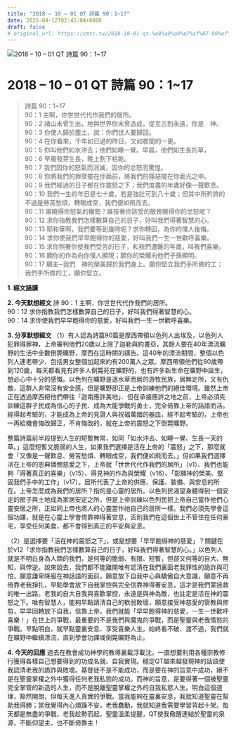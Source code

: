 ```yaml
---
title: "2018 – 10 – 01 QT 詩篇 90：1~17"
date: 2025-04-12T02:45:04+0800
draft: false
# original_url: https://cmtc.tw/2018-10-01-qt-%e8%a9%a9%e7%af%87-90%ef%bc%9a117
---
```


![2018 – 10 – 01 QT 詩篇 90：1\~17](/images/qt.jpg   "2018 – 10 – 01 QT 詩篇 90：1\~17")

# 2018 – 10 – 01 QT 詩篇 90：1\~17

> 詩篇 90：1\~17  
> 90：1 主啊，你世世代代作我們的居所。  
> 90：2 諸山未曾生出，地與世界你未曾造成，從亙古到永遠，你是　神。  
> 90：3 你使人歸於塵土，說：你們世人要歸回。  
> 90：4 在你看來，千年如已過的昨日，又如夜間的一更。  
> 90：5 你叫他們如水沖去；他們如睡一覺。早晨，他們如生長的草，  
> 90：6 早晨發芽生長，晚上割下枯乾。  
> 90：7 我們因你的怒氣而消滅，因你的忿怒而驚惶。  
> 90：8 你將我們的罪孽擺在你面前，將我們的隱惡擺在你面光之中。  
> 90：9 我們經過的日子都在你震怒之下；我們度盡的年歲好像一聲歎息。  
> 90：10 我們一生的年日是七十歲，若是強壯可到八十歲；但其中所矜誇的不過是勞苦愁煩，轉眼成空，我們便如飛而去。  
> 90：11 誰曉得你怒氣的權勢？誰按著你該受的敬畏曉得你的忿怒呢？  
> 90：12 求你指教我們怎樣數算自己的日子，好叫我們得著智慧的心。  
> 90：13 耶和華啊，我們要等到幾時呢？求你轉回，為你的僕人後悔。  
> 90：14 求你使我們早早飽得你的慈愛，好叫我們一生一世歡呼喜樂。  
> 90：15 求你照著你使我們受苦的日子，和我們遭難的年歲，叫我們喜樂。  
> 90：16 願你的作為向你僕人顯現；願你的榮耀向他們子孫顯明。  
> 90：17 願主─我們　神的榮美歸於我們身上。願你堅立我們手所做的工；我們手所做的工，願你堅立。

**1. 經文誦讀**

**2.  今天默想經文**
詩 90：1 主啊，你世世代代作我們的居所。  
90：12 求你指教我們怎樣數算自己的日子，好叫我們得著智慧的心。  
90：14 求你使我們早早飽得你的慈愛，好叫我們一生一世歡呼喜樂。

**3. 分享默想經文**
（1）有人認為詩篇90篇是摩西帶領以色列人出埃及，以色列人犯罪得罪神，上帝審判他們20歲以上除了迦勒與約書亞，其餘人要在40年漂流曠野的生活中全數倒斃曠野，摩西在這時期的禱告。這40年的漂流期間，整個以色列人連老帶少、包括男女整個加起來約有200萬人之眾。摩西帶領他們從80歲帶到120歲，每天都看見有許多人倒斃死在曠野的，也有許多新生命在曠野中誕生，想必心中十分的感慨。以色列在曠野是逐水草而居的游牧民族，居無定所，又有仇敵，這群人非常沒有安全感，但是曠野卻正是上帝訓練他們的絕佳環境。雖然上帝正在透過摩西把他們帶往「迦南應許美地」．但在承接應許之地之前，上帝必須先訓練這群子民成為信心的子民、成為大能爭戰的勇士，完全倚靠上帝的話語而活。經得起考驗的，才能成為上帝的見證人與祝福萬國的器皿，經不起考驗的，上帝也一再給機會悔改歸正，不肯悔改的，就在上帝的震怒之下倒斃曠野。

整篇詩篇前半段提到人生的短暫無常，如同「如水沖去、如睡一覺、生長一天的草。」這麼短暫又脆弱的人生，如果我們選擇是活在上帝的「震怒」之下，那麼就會「又像是一聲歎息、勞苦愁煩、轉眼成空，我們便如飛而去。」但如果我們選擇活在上帝的恩典憐憫慈愛之下，上帝就「世世代代作我們的居所」（v1）、我們也能夠「得著真正的喜樂」（v15）、得見神的作為與榮耀（v16）、「彰顯神的榮美、堅固我們手中的工作」（v17）。居所代表了上帝的供應、保護、裝備、與安息的所在。上帝怎麼成為我們的居所？指的是心靈的居所。以色列民渴望身體得到一個安定的房子與土地成為家居安定之所，但是上帝訓練以色列民把上帝自己當作他們心靈安居之所，正如同上帝也將人的心靈當作祂自己的居所一樣。我們必須先學會這個功課，就是在心靈上學會倚靠神得著安息，否則我們在這個世上不管住在任何豪宅，享受任何美食，都不會得到真正的平安與安息。

（2）是選擇要「活在神的震怒之下」，或是想要「早早飽得神的慈愛」？關鍵在於v12「求你指教我們怎樣數算自己的日子，好叫我們得著智慧的心。」以色列人就是不明白身為人類的我們，是何等的脆弱、有限、短暫，但卻又何等的自大、無知，與悖逆。說來說去，我們都不能離開唯有認清在我們裏面老我罪性的詭詐與可怕，願意謙卑降服在神話語的面前，願意放下自我中心與驕傲自大意識，願意不再倚靠老我掙扎，早點學會放下自我掌控與完全信靠神得著安息，這才是我們蒙拯救的唯一出路。老我的自大自我與喜歡掌控，永遠是與神為敵，也註定是活在神的震怒之下。唯有智慧人，能夠早點請清自己的軟弱敗壞，願意接受神慈愛的管教與修剪，早早回轉放下自我，信靠上帝，我們就能「早早飽得神的慈愛，一生一世歡呼喜樂！」在世上的爭戰，最重要的不是我們與魔鬼的爭戰，而是聖靈與老我情慾的爭戰。早點明白，就早點靈裏安息、享受喜樂人生。始終看不破、渡不過，我們就在曠野中繼續漂流，直到學會功課或倒斃曠野為止。

**4. 今天的回應**
過去在教會成功神學的教導裏載浮載沈，一直想要利用各種宗教修行獲得各樣自己想要得到的功成名就、自我實現。穩定QT越來越發現神的話語使我認清老我的詭詐與敗壞。基督徒不是不能成功，而是要在神的旨意中成功，絕不是在聖靈掌權之外中獲得任何老我私慾的成功。而神的旨意，是要得著一個被聖靈完全掌管的新造的人生，而不是脫離聖靈掌權之外的自我私慾人生。明白這個道理，豁然開朗，但每天進入真實的爭戰。當我能夠在靈裏安息，我就知道聖靈在幫助我得勝；當我覺得內心煩躁不安，老我蠢動，我就知道我需要學習背起十架。每天都是無盡的爭戰，老我趁勢而起，聖靈溫柔提醒，QT使我儆醒連結於聖靈的泉源，不斷仰望主，也不斷倚靠主！
